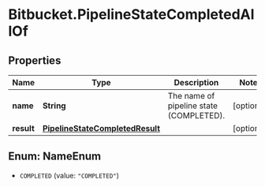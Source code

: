 # Bitbucket.PipelineStateCompletedAllOf

## Properties

Name | Type | Description | Notes
------------ | ------------- | ------------- | -------------
**name** | **String** | The name of pipeline state (COMPLETED). | [optional] 
**result** | [**PipelineStateCompletedResult**](PipelineStateCompletedResult.md) |  | [optional] 



## Enum: NameEnum


* `COMPLETED` (value: `"COMPLETED"`)




